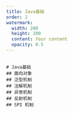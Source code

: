 ```yaml
---
title: Java基础
order: 2
watermark:
  width: 200
  height: 200
  content: Your content
  opacity: 0.5
---
```


```markmap

# Java基础
## 面向对象
## 泛型机制
## 注解机制
## 异常机制
## 反射机制
## SPI 机制


```
